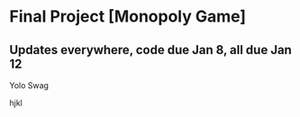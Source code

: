 Final Project [Monopoly Game]
==

Updates everywhere, code due Jan 8, all due Jan 12
--
Yolo Swag

hjkl
